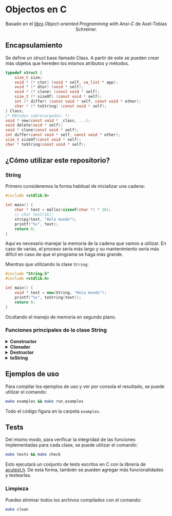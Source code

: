 <!-- markdownlint-disable MD033 -->
# Objectos en C

<div align="center">

Basado en el [libro](https://www.freetechbooks.com/object-oriented-programming-with-ansi-c-t551.html#:~:text=Object%2Doriented%20Programming%20with%20Ansi%2DC&text=Uses%20ANSI%2DC%20to%20discover,program%20to%20catch%20mistakes%20earlier.) *Object-oriented Programming with Ansi-C* de Axel-Tobias Schreiner.

</div>

## Encapsulamiento

Se define un *struct* base llamado Class. A partir de este se pueden crear más objetos que hereden los mismos atributos y métodos.

```C
typedef struct {
    size_t size;
    void * (* ctor) (void * self, va_list * app);
    void * (* dtor) (void * self);
    void * (* clone) (const void * self);
    size_t (* sizeOf) (const void * self);
    int (* differ) (const void * self, const void * other);
    char * (* toString) (const void * self);
} Class;
/* Métodos sobrecargados: */
void * new(const void * _class, ...);
void delete(void * self);
void * clone(const void * self);
int differ(const void * self, const void * other);
size_t sizeOf(const void * self);
char * toString(const void * self);
```

## ¿Cómo utilizar este repositorio?

### String

Primero consideremos la forma habitual de inicializar una cadena:

```C
#include <stdlib.h>

int main() {
    char * text = malloc(sizeof(char *) * 16);
    // char text[16];
    strcpy(text, "Hola mundo");
    printf("%s", text);
    return 0;
}
```

Aquí es necesario manejar la memoria de la cadena que vamos a utilizar. En caso de varias, el proceso sería más largo y su mantenimiento sería más difícil en caso de que el programa se haga más grande.

Mientras que utilizando la clase ```String```:

```cpp
#include "String.h"
#include <stdlib.h>

int main() {
    void * text = new(String, "Hola mundo");
    printf("%s", toString(text));
    return 0;
}
```

Ocultando el manejo de memoria en segundo plano.

### Funciones principales de la clase String

<details>
    <summary><b>Constructor</b></summary>

Para evitar esto último, se ha sobrecargado el método ```new()``` para inicializar cualquier objeto. En el caso de un String o cadena:

```C
void * text = new(String, "Hello, world");
```

Esto no da paso a que el código adopte muchas formas distintas para crear una cadena/string. Además que hace más legible y agradable a la vista del programador. Sin embargo, es cierto que detrás de bambalinas es dónde opera la lógica y la gestión de memoria.

</details>

<details>
    <summary><b>Clonador</b></summary>

En caso de necesitar una cadena con el mismo contenido de una pero sin apuntar a la misma dirección de memoria, se utliza:

```C
void * textCopy = clone(text);
```

</details>

<details>
    <summary><b>Destructor</b></summary>

En caso de ya no utilizar el String hacemos uso de la función ```delete()```, que también hemos sobrecargado previamente:

```cpp
delete(text);
```

</details>

<details>
    <summary><b>toString</b></summary>

La función ```toString()``` retorna ```char *``` lo cual nos permite imprimir el contenido del objeto creado sin tener que acceder directamente a ese atributo del*struct*.

```C
printf("text = %s\n", toString(text));
```

</details>

## Ejemplos de uso

Para compilar los ejemplos de uso y ver por consola el resultado, se puede utilizar el comando:

```bash
make examples && make run_examples
```

Todo el código figura en la carpeta ```examples```.

## Tests

Del mismo modo, para verificar la integridad de las funciones implementadas para cada clase,
se puede utilizar el comando:

```bash
make tests && make check
```

Esto ejecutará un conjunto de tests escritos en C con la librería de [acutest.h](https://github.com/mity/acutest).
De esta forma, también se pueden agregar más funcionalidades y testearlas.

### Limpieza

Puedes eliminar todos los archivos compilados con el comando:

```bash
make clean
```
